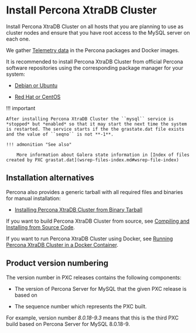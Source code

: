 # Install Percona XtraDB Cluster

Install Percona XtraDB Cluster on all hosts that you are planning to use as cluster nodes
and ensure that you have root access to the MySQL server on each one.

We gather [Telemetry data] in the Percona packages and Docker images.

It is recommended to install Percona XtraDB Cluster from official Percona software repositories
using the corresponding package manager for your system:

* [Debian or Ubuntu](apt.md#apt)

* [Red Hat or CentOS](yum.md#yum)

!!! important

    After installing Percona XtraDB Cluster the ``mysql`` service is *stopped* but *enabled* so that it may start the next time the system is restarted. The service starts if the the grastate.dat file exists and the value of ``seqno`` is not **-1**.

    !!! admonition "See also"

        More information about Galera state information in [Index of files created by PXC grastat.dat](wsrep-files-index.md#wsrep-file-index)

## Installation alternatives

Percona also provides a generic tarball with all required files and binaries
for manual installation:

* [Installing Percona XtraDB Cluster from Binary Tarball](tarball.md#tarball)

If you want to build Percona XtraDB Cluster from source, see [Compiling and Installing from Source Code](compile.md#compile).

If you want to run Percona XtraDB Cluster using Docker, see [Running Percona XtraDB Cluster in a Docker Container](docker.md#docker).

## Product version numbering

The version number in PXC releases contains the following components:

* The version of Percona Server for MySQL that the given PXC release is based on

* The sequence number which represents the PXC built.

For example, version number *8.0.18-9.3* means that this is the third PXC
build based on Percona Server for MySQL 8.0.18-9.

[Telemetry data]: telemetry.md
